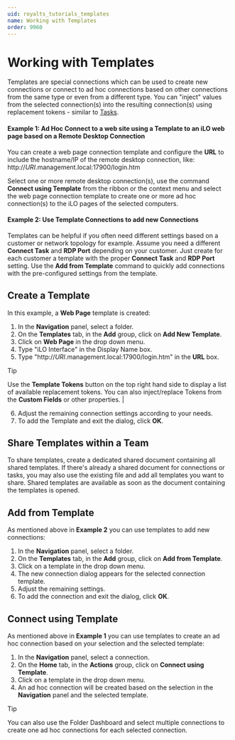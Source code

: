 ```yaml
---
uid: royalts_tutorials_templates
name: Working with Templates
order: 9960
---
```


# Working with Templates
Templates are special connections which can be used to create new connections or connect to ad hoc connections based on other connections from the same type or even from a different type. You can "inject" values from the selected connection(s) into the resulting connection(s) using replacement tokens - similar to [Tasks](xref:royalts_tutorials_tasks).

#### Example 1: Ad Hoc Connect to a web site using a Template to an iLO web page based on a Remote Desktop Connection

You can create a web page connection template and configure the **URL** to include the hostname/IP of the remote desktop connection, like: http://$URI$.management.local:17900/login.htm

Select one or more remote desktop connection(s), use the command **Connect using Template** from the ribbon or the context menu and select the web page connection template to create one or more ad hoc connection(s) to the iLO pages of the selected computers.

#### Example 2: Use Template Connections to add new Connections

Templates can be helpful if you often need different settings based on a customer or network topology for example. Assume you need a different **Connect Task** and **RDP Port** depending on your customer. Just create for each customer a template with the proper **Connect Task** and **RDP Port** setting. Use the **Add from Template** command to quickly add connections with the pre-configured settings from the template.

## Create a Template
In this example, a **Web Page** template is created:

1.  In the **Navigation** panel, select a folder.
2.  On the **Templates** tab, in the **Add** group, click on **Add New Template**.
3.  Click on **Web Page** in the drop down menu.
4.  Type "iLO Interface" in the Display Name box.
5.  Type "http://$URI$.management.local:17900/login.htm" in the **URL** box.

> [!Tip]
> Use the **Template Tokens** button on the top right hand side to display a list of available replacement tokens. You can also inject/replace Tokens from the **Custom Fields** or other properties. |

6.  Adjust the remaining connection settings according to your needs.
7.  To add the Template and exit the dialog, click **OK**.

## Share Templates within a Team
To share templates, create a dedicated shared document containing all shared templates. If there's already a shared document for connections or tasks, you may also use the existing file and add all templates you want to share. Shared templates are available as soon as the document containing the templates is opened.

## Add from Template
As mentioned above in **Example 2** you can use templates to add new connections:

1.  In the **Navigation** panel, select a folder.
2.  On the **Templates** tab, in the **Add** group, click on **Add from Template**.
3.  Click on a template in the drop down menu.
4.  The new connection dialog appears for the selected connection template.
5.  Adjust the remaining settings.
6.  To add the connection and exit the dialog, click **OK**.

## Connect using Template
As mentioned above in **Example 1** you can use templates to create an ad hoc connection based on your selection and the selected template:

1.  In the **Navigation** panel, select a connection.
2.  On the **Home** tab, in the **Actions** group, click on **Connect using Template**.
3.  Click on a template in the drop down menu.
4.  An ad hoc connection will be created based on the selection in the **Navigation** panel and the selected template.

> [!Tip]
> You can also use the Folder Dashboard and select multiple connections to create one ad hoc connections for each selected connection.

